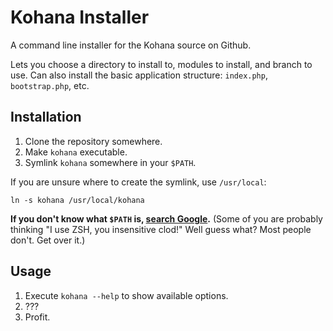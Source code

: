 # Kohana Installer

A command line installer for the Kohana source on Github.

Lets you choose a directory to install to, modules to install, and branch to use. Can also install the basic application structure: `index.php`, `bootstrap.php`, etc.

## Installation

1. Clone the repository somewhere.
2. Make `kohana` executable.
3. Symlink `kohana` somewhere in your `$PATH`.

If you are unsure where to create the symlink, use `/usr/local`:

    ln -s kohana /usr/local/kohana

__If you don't know what `$PATH` is, [search Google](http://www.google.com/search?q=bash+path).__ (Some of you are probably thinking "I use ZSH, you insensitive clod!" Well guess what? Most people don't. Get over it.)

## Usage

1. Execute `kohana --help` to show available options.
2. ???
3. Profit.
